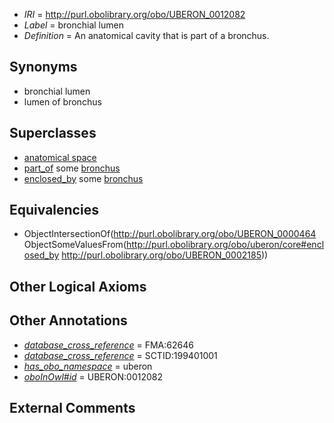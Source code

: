  * *IRI* = http://purl.obolibrary.org/obo/UBERON_0012082
 * *Label* = bronchial lumen
 * *Definition* = An anatomical cavity that is part of a bronchus.

## Synonyms

 * bronchial lumen
 * lumen of bronchus

## Superclasses

 * [anatomical space](../../UBERON/64/UBERON_0000464.md)
 * [part_of](../../BFO/50/BFO_0000050.md) some [bronchus](../../UBERON/85/UBERON_0002185.md)
 * [enclosed_by](../../core#enclosed/by/core#enclosed_by.md) some [bronchus](../../UBERON/85/UBERON_0002185.md)

## Equivalencies

 * ObjectIntersectionOf(<http://purl.obolibrary.org/obo/UBERON_0000464> ObjectSomeValuesFrom(<http://purl.obolibrary.org/obo/uberon/core#enclosed_by> <http://purl.obolibrary.org/obo/UBERON_0002185>))

## Other Logical Axioms


## Other Annotations

 * *[database_cross_reference](../../ef/oboInOwl#hasDbXref.md)* = FMA:62646
 * *[database_cross_reference](../../ef/oboInOwl#hasDbXref.md)* = SCTID:199401001
 * *[has_obo_namespace](../../ce/oboInOwl#hasOBONamespace.md)* = uberon
 * *[oboInOwl#id](../../id/oboInOwl#id.md)* = UBERON:0012082

## External Comments

